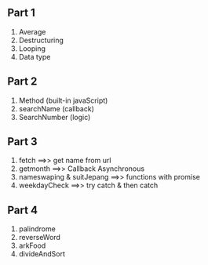 ## Part 1

1. Average
2. Destructuring
3. Looping
4. Data type

## Part 2

1. Method (built-in javaScript)
2. searchName (callback)
3. SearchNumber (logic)

## Part 3

1. fetch ==>> get name from url
2. getmonth ==>> Callback Asynchronous
3. nameswaping & suitJepang ==>> functions with promise
4. weekdayCheck ==>> try catch & then catch

## Part 4

1. palindrome
2. reverseWord
3. arkFood
4. divideAndSort